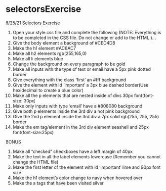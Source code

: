 # selectorsExercise
8/25/21 Selectors Exercise 

1. Open your style.css file and complete the following (NOTE: Everything is to be completed in the CSS file. Do not change or add to the HTML.)...
2. Give the body element a background of #CED4D8
3. Make the h1 element #AC6AC7
4. Make all h2 elements rgb(255,165,0)
5. Make all li elements blue
6. Change the background on every paragraph to be gold
7. Make all inputs with the type of text or email have a 5px pink dotted border
8. Give everything with the class ‘first’ an #fff background
9. Give the element with id ‘important’ a 3px blue dashed border(Use hexidecimal to create a blue color)
10. Make all the p elements that are nested inside of divs 30px font(font-size: 30px)
11. Make only inputs with type ‘email’ have a #808080 background
12. Give both p elements inside the 3rd div a hot pink background
13. Give the 2nd p element inside the 3rd div a 7px solid rgb(255, 255, 255) border
14. Make the em tag/element in the 3rd div element seashell and 25px font(font-size:25px)

BONUS
1. Make all “checked” checkboxes have a left margin of 40px
2. Make the text in all the label elements lowercase (Remember you cannot change the HTML file)
3. Make the first letter of the element with id ‘important’ lime and 90px font size
4. Make the h1 element’s color change to navy when hovered over
5. Make the a tags that have been visited silver
